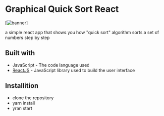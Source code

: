 # Graphical Quick Sort React

[![banner](https://quera.ir/qbox/view/pSJ5auFLQ6/sort-vis.gif)]

a simple react app that shows you how "quick sort" algorithm sorts a set of numbers step by step

## Built with

- JavaScript - The code language used
- [ReactJS](https://reactjs.org/) - JavaScript library used to build the user interface

## Installition

- clone the repository
- yarn install
- yran start
